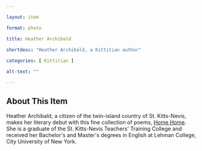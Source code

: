 ```yaml
--- 

layout: item

format: photo 

title: Heather Archibald 
 
shortdesc: "Heather Archibald, a Kittitian author"

categories: [ Kittitian ] 

alt-text: ""

--- 
```


## About This Item 

Heather Archibald, a citizen of the twin-island country of St. Kitts-Nevis, makes her literary debut with this fine collection of poems, [Home Home](https://cfbcworks.github.io/Independence40SKN/items/SKN40Book60.html). She is a graduate of the St. Kitts-Nevis Teachers' Training College and received her Bachelor's and Master's degrees in English at Lehman College, City University of New York. 
